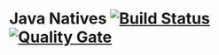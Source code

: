 # Java Natives [![Build Status](https://travis-ci.org/klaushauschild1984/java-natives.svg?branch=master)](https://travis-ci.org/klaushauschild1984/java-natives) [![Quality Gate](https://sonarcloud.io/api/badges/gate?key=org.natives%3Ajava-natives)](https://sonarcloud.io/dashboard?id=org.natives%3Ajava-natives)
